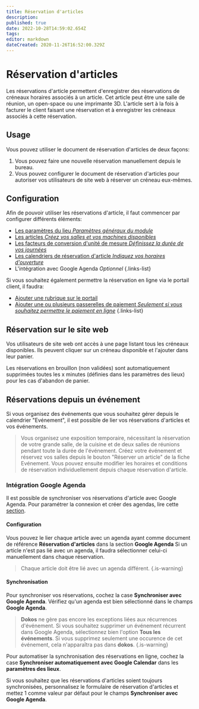 ```yaml
---
title: Réservation d'articles
description: 
published: true
date: 2022-10-28T14:59:02.654Z
tags: 
editor: markdown
dateCreated: 2020-11-26T16:52:00.329Z
---
```


# Réservation d'articles

Les réservations d'article permettent d'enregistrer des réservations de créneaux horaires associés à un article. Cet article peut être une salle de réunion, un open-space ou une imprimante 3D.
L'article sert à la fois à facturer le client faisant une réservation et à enregistrer les créneaux associés à cette réservation.

## Usage

Vous pouvez utiliser le document de réservation d'articles de deux façons:
1. Vous pouvez faire une nouvelle réservation manuellement depuis le bureau.
2. Vous pouvez configurer le document de réservation d'articles pour autoriser vos utilisateurs de site web à réserver un créneau eux-mêmes.

## Configuration

Afin de pouvoir utiliser les réservations d'article, il faut commencer par configurer différents éléments:

- [Les paramètres du lieu *Paramètres généraux du module*](/fr/venue/venue-settings)
- [Les articles *Créez vos salles et vos machines disponibles*](/fr/stocks/item)
- [Les facteurs de conversion d'unité de mesure *Définissez la durée de vos journées*](/fr/venue/uom-conversion-factor)
- [Les calendriers de réservation d'article *Indiquez vos horaires d'ouverture*](/fr/venue/item-booking-calendar)
- L'intégration avec Google Agenda *Optionnel*
{.links-list}

Si vous souhaitez également permettre la réservation en ligne via le portail client, il faudra:

- [Ajouter une rubrique sur le portail](/fr/website/portal)
- [Ajouter une ou plusieurs passerelles de paiement *Seulement si vous souhaitez permettre le paiement en ligne*](/fr/accounting/payment-gateways)
{.links-list}


## Réservation sur le site web

Vos utilisateurs de site web ont accès à une page listant tous les créneaux disponibles.
Ils peuvent cliquer sur un créneau disponible et l'ajouter dans leur panier.

Les réservations en brouillon (non validées) sont automatiquement supprimées toutes les x minutes (définies dans les paramètres des lieux) pour les cas d'abandon de panier.

## Réservations depuis un événement

Si vous organisez des événements que vous souhaitez gérer depuis le calendrier "Evénement", il est possible de lier vos réservations d'articles et vos événements.

> Vous organisez une exposition temporaire, nécessitant la réservation de votre grande salle, de la cuisine et de deux salles de réunions pendant toute la durée de l'événement.
> Créez votre événement et réservez vos salles depuis le bouton "Réserver un article" de la fiche Evénement.
> Vous pouvez ensuite modifier les horaires et conditions de réservation individuellement depuis chaque réservation d'article.



### Intégration Google Agenda

Il est possible de synchroniser vos réservations d'article avec Google Agenda.
Pour paramétrer la connexion et créer des agendas, lire cette [section](/fr/integrations/google).

#### Configuration

Vous pouvez le lier chaque article avec un agenda ayant comme document de référence **Réservation d'articles** dans la section **Google Agenda**
Si un article n'est pas lié avec un agenda, il faudra sélectionner celui-ci manuellement dans chaque réservation.

> Chaque article doit être lié avec un agenda différent.
{.is-warning}

#### Synchronisation

Pour synchroniser vos réservations, cochez la case **Synchroniser avec Google Agenda**.
Vérifiez qu'un agenda est bien sélectionné dans le champs **Google Agenda**.

> __Dokos__ ne gère pas encore les exceptions liées aux récurrences d'événement.
> Si vous souhaitez supprimer un événement récurrent dans Google Agenda, sélectionnez bien l'option **Tous les événements**.
> Si vous supprimez seulement une occurence de cet événement, cela n'apparaîtra pas dans __dokos__.
{.is-warning}

Pour automatiser la synchronisation des réservations en ligne, cochez la case **Synchroniser automatiquement avec Google Calendar** dans les **paramètres des lieux**.  

Si vous souhaitez que les réservations d'articles soient toujours synchronisées, personnalisez le formulaire de réservation d'articles et mettez 1 comme valeur par défaut pour le champs **Synchroniser avec Google Agenda**.